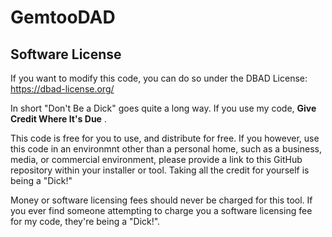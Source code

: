 # GemtooDAD
## Software License

If you want to modify this code, you can do so under the DBAD License:  https://dbad-license.org/

In short "Don't Be a Dick" goes quite a long way.  If you use my code, **Give Credit Where It's Due** .

This code is free for you to use, and distribute for free.  If you however, use this code in an environmnt other than a personal home, 
such as a business, media, or commercial environment, please provide a link to this GitHub repository within your installer
or tool.  Taking all the credit for yourself is being a "Dick!"

Money or software licensing fees should never be charged for this tool.  If you ever find someone attempting to charge you a software licensing fee for my code, they're being a "Dick!".
